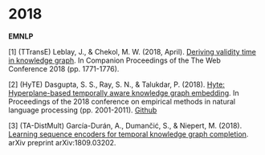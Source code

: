 # 2018

**EMNLP**

[1] (TTransE) Leblay, J., & Chekol, M. W. (2018, April). [Deriving validity time in knowledge graph](https://dl.acm.org/doi/abs/10.1145/3184558.3191639). In Companion Proceedings of the The Web Conference 2018 (pp. 1771-1776).

[2] (HyTE) Dasgupta, S. S., Ray, S. N., & Talukdar, P. (2018). [Hyte: Hyperplane-based temporally aware knowledge graph embedding](https://www.aclweb.org/anthology/D18-1225/). In Proceedings of the 2018 conference on empirical methods in natural language processing (pp. 2001-2011). [Github](https://github.com/malllabiisc/HyTE)

[3] (TA-DistMult) García-Durán, A., Dumančić, S., & Niepert, M. (2018). [Learning sequence encoders for temporal knowledge graph completion](https://www.aclweb.org/anthology/D18-1516/). arXiv preprint arXiv:1809.03202.